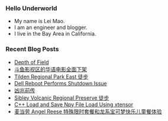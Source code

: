 ### Hello Underworld

- My name is Lei Mao.
- I am an engineer and blogger.
- I live in the Bay Area in California.


### Recent Blog Posts

<!-- BLOG-POST-LIST:START -->
- [Depth of Field](https://leimao.github.io/blog/Depth-of-Field/)
- [斗鱼影视区的华语电影全面下架](https://leimao.github.io/essay/%E6%96%97%E9%B1%BC%E5%BD%B1%E8%A7%86%E5%8C%BA%E7%9A%84%E5%8D%8E%E8%AF%AD%E7%94%B5%E5%BD%B1%E5%85%A8%E9%9D%A2%E4%B8%8B%E6%9E%B6/)
- [Tilden Regional Park East 徒步](https://leimao.github.io/life/Tilden-Regional-Park-East/)
- [Dell Reboot Performs Shutdown Issue](https://leimao.github.io/blog/Dell-Reboot-Performs-Shutdown-Issue/)
- [凶兆前传](https://leimao.github.io/essay/The-First-Omen-2024/)
- [Sibley Volcanic Regional Preserve 徒步](https://leimao.github.io/life/Sibley-Volcanic-Regional-Preserve/)
- [C++ Load and Save Npy File Load Using xtensor](https://leimao.github.io/blog/CPP-Npy-Load-Save-xtensor/)
- [麦当劳 Angel Reese 特殊限时套餐和龙系宝可梦快乐儿童餐体验](https://leimao.github.io/essay/Mcdonalds-The-Angel-Reese-Special-The-Dragon-Type-Pokemon-Themed-Happy-Meal/)
<!-- BLOG-POST-LIST:END -->
